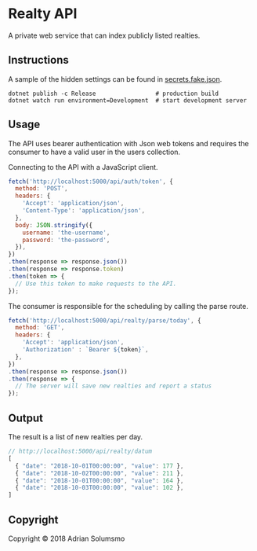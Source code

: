 # Realty API

A private web service that can index publicly listed realties.  

## Instructions
A sample of the hidden settings can be found in [secrets.fake.json](secrets.fake.json).  

```
dotnet publish -c Release                 # production build
dotnet watch run environment=Development  # start development server
```

## Usage
The API uses bearer authentication with Json web tokens and requires the  
consumer to have a valid user in the users collection.  

Connecting to the API with a JavaScript client.

```javascript
fetch('http://localhost:5000/api/auth/token', {
  method: 'POST',
  headers: {
    'Accept': 'application/json',
    'Content-Type': 'application/json',
  },
  body: JSON.stringify({
    username: 'the-username',
    password: 'the-password',
  }),
})
.then(response => response.json())
.then(response => response.token)
.then(token => {
  // Use this token to make requests to the API.
});
```

The consumer is responsible for the scheduling by calling the parse route.  
```javascript
fetch('http://localhost:5000/api/realty/parse/today', {
  method: 'GET',
  headers: {
    'Accept': 'application/json',
    'Authorization' : `Bearer ${token}`,
  },
})
.then(response => response.json())
.then(response => {
  // The server will save new realties and report a status
});
```

## Output
The result is a list of new realties per day.

```javascript
// http://localhost:5000/api/realty/datum
[
  { "date": "2018-10-01T00:00:00", "value": 177 },
  { "date": "2018-10-02T00:00:00", "value": 211 },
  { "date": "2018-10-01T00:00:00", "value": 164 },
  { "date": "2018-10-03T00:00:00", "value": 102 },
]
```

## Copyright

Copyright © 2018 Adrian Solumsmo